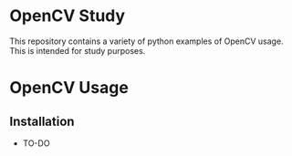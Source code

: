 # OpenCV Study
This repository contains a variety of python examples of OpenCV usage. This is intended for study purposes.

# OpenCV Usage
## Installation
- TO-DO